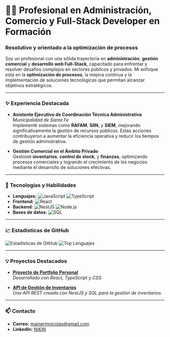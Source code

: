 # 👨‍💻 Profesional en Administración, Comercio y Full-Stack Developer en Formación

### Resolutivo y orientado a la optimización de procesos

Soy un profesional con una sólida trayectoria en **administración**, **gestión comercial** y **desarrollo web Full-Stack**, capacitado para enfrentar y resolver desafíos complejos en sectores públicos y privados. Mi enfoque está en la **optimización de procesos**, la mejora continua y la implementación de soluciones tecnológicas que permitan alcanzar objetivos estratégicos.

---

### ✨ Experiencia Destacada

- **Asistente Ejecutivo de Coordinación Técnica Administrativa**  
  *Municipalidad de Santa Fe*  
  Implementé sistemas como **RAFAM**, **SIIN**, y **SIEM**, mejorando significativamente la gestión de recursos públicos. Estas acciones contribuyeron a aumentar la eficiencia operativa y reducir los tiempos de gestión administrativa.
  
- **Gestión Comercial en el Ámbito Privado**  
  Gestioné **inventarios**, **control de stock**, y **finanzas**, optimizando procesos comerciales y logrando el crecimiento de los negocios mediante el desarrollo de soluciones efectivas.

---

### 🚀 Tecnologías y Habilidades
- **Lenguajes:** ![JavaScript](https://img.shields.io/badge/JavaScript-F7DF1E.svg?style=flat&logo=javascript&logoColor=black) ![TypeScript](https://img.shields.io/badge/TypeScript-007ACC.svg?style=flat&logo=typescript&logoColor=white)
- **Frontend:** ![React](https://img.shields.io/badge/React-61DAFB.svg?style=flat&logo=react&logoColor=black)
- **Backend:** ![NestJS](https://img.shields.io/badge/NestJS-E0234E.svg?style=flat&logo=nestjs&logoColor=white) ![Node.js](https://img.shields.io/badge/Node.js-339933.svg?style=flat&logo=node.js&logoColor=white)
- **Bases de datos:** ![SQL](https://img.shields.io/badge/SQL-4479A1.svg?style=flat&logo=sql&logoColor=white)

---

### 📈 Estadísticas de GitHub
![Estadísticas de GitHub](https://github-readme-stats.vercel.app/api?username=tuusuario&show_icons=true&theme=radical)
![Top Lenguajes](https://github-readme-stats.vercel.app/api/top-langs/?username=tuusuario&layout=compact&theme=radical)

---

### 💡 Proyectos Destacados

- [**Proyecto de Portfolio Personal**](https://github.com/tuusuario/portfolio)  
  *Desarrollado con React, TypeScript y CSS.*

- [**API de Gestión de Inventarios**](https://github.com/tuusuario/api-inventarios)  
  *Una API REST creada con NestJS y SQL para la gestión de inventarios.*

---

### 📫 Contacto
- **Correo:** mainermnicolas@gmail.com
- **LinkedIn:** [NiKiN](https://www.linkedin.com/in/nicolas-matias-mainer-95706a208/)
